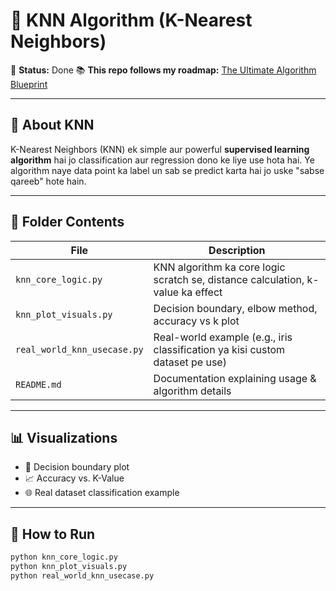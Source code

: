 
# 🚧 KNN Algorithm (K-Nearest Neighbors)

📍 **Status:** Done
📚 **This repo follows my roadmap:** [The Ultimate Algorithm Blueprint](https://jawadabbasi14.github.io/the-ultimate-algorithm-blueprint/)

---

## 📌 About KNN

K-Nearest Neighbors (KNN) ek simple aur powerful **supervised learning algorithm** hai jo classification aur regression dono ke liye use hota hai. Ye algorithm naye data point ka label un sab se predict karta hai jo uske "sabse qareeb" hote hain.

---

## 📁 Folder Contents

| File                     | Description |
|--------------------------|-------------|
| `knn_core_logic.py`      | KNN algorithm ka core logic scratch se, distance calculation, k-value ka effect |
| `knn_plot_visuals.py`    | Decision boundary, elbow method, accuracy vs k plot |
| `real_world_knn_usecase.py` | Real-world example (e.g., iris classification ya kisi custom dataset pe use) |
| `README.md`              | Documentation explaining usage & algorithm details |

---

## 📊 Visualizations

- 🔵 Decision boundary plot  
- 📈 Accuracy vs. K-Value  
- 🌐 Real dataset classification example

---

## 🚀 How to Run

```bash
python knn_core_logic.py
python knn_plot_visuals.py
python real_world_knn_usecase.py
